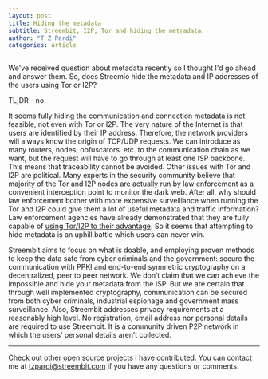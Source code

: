 ```yaml
---
layout: post
title: Hiding the metadata
subtitle: Streembit, I2P, Tor and hiding the metradata.
author: "T Z Pardi"
categories: article
---
```


We've received question about metadata recently so I thought I'd go ahead and answer them. So, does Streemio hide the metadata and IP addresses of the users using Tor or I2P?

TL;DR - no.

It seems fully hiding the communication and connection metadata is not feasible, not even with Tor or I2P. The very nature of the Internet is that users are identified by their IP address. Therefore, the network providers will always know the origin of TCP/UDP requests. We can introduce as many routers, nodes, obfuscators. etc. to the communication chain as we want, but the request will have to go through at least one ISP backbone. This means that traceability cannot be avoided. Other issues with Tor and I2P are political. Many experts in the security community believe that majority of the Tor and I2P nodes are actually run by law enforcement as a convenient interception point to monitor the dark web.  After all, why should law enforcement bother with more expensive surveillance when running the Tor and I2P could give them a lot of useful metadata and traffic information? Law enforcement agencies have already demonstrated that they are fully capable of [using Tor/I2P to their advantage](http://www.theregister.co.uk/2016/03/29/fbi_tor/). So it seems that attempting to hide metadata is an uphill battle which users can never win.

Streembit aims to focus on what is doable, and employing proven methods to keep the data safe from cyber criminals and the government: secure the communication with PPKI and end-to-end symmetric cryptography on a decentralized, peer to peer network.  We don’t claim that we can achieve the impossible and hide your metadata from the ISP. But we are certain that through well implemented cryptography, communication can be secured from both cyber criminals, industrial espionage and government mass surveillance. Also, Streembit addresses privacy requirements at a reasonably high level. No registration, email address nor personal details are required to use Streembit. It is a community driven P2P network in which the users’ personal details aren’t collected. 

--------
Check out [other open source projects](https://github.com/zsoltpardi) I have contributed. You can contact me at tzpardi@streembit.com if you have any questions or comments.




